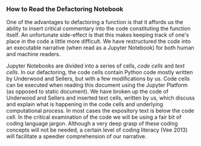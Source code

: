### How to Read the Defactoring Notebook

One of the advantages to defactoring a function is that it affords us
the ability to insert critical commentary into the code constituting the
function itself. An unfortunate side-effect is that this makes keeping
track of one's place in the code a little more difficult. We have
restructured the code into an executable narrative (when read as a
Jupyter Notebook) for both human and machine readers.

Jupyter Notebooks are divided into a series of cells, *code cells* and
*text cells*. In our defactoring, the code cells contain Python code
mostly written by Underwood and Sellers, but with a few modifications by
us. Code cells can be executed when reading this document using the
Jupyter Platform (as opposed to static document). We have broken up the
code of Underwood and Sellers and inserted text cells, written by us,
which discuss and explain what is happening in the code cells and
underlying computational process. In most cases the expository text is
below the code cell. In the critical examination of the code we will be
using a fair bit of coding language jargon. Although a very deep grasp
of these coding concepts will not be needed, a certain level of coding
literacy (Vee 2013) will facilitate a speedier comprehension of our
narrative.
